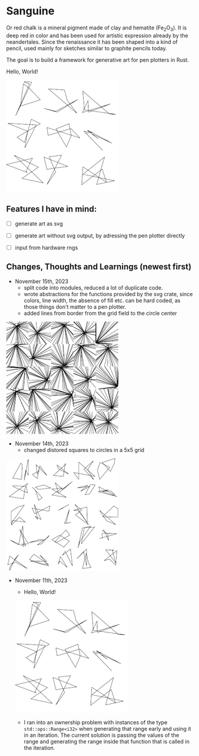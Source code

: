 # Sanguine

Or red chalk is a mineral pigment made of clay and hematite (Fe<sub>2</sub>O<sub>3</sub>). It is deep red in color and has been used for artistic expression already by the neandertales. 
Since the renaissance it has been shaped into a kind of pencil, used mainly for sketches similar to graphite pencils today.

The goal is to build a framework for generative art for pen plotters in Rust.

Hello, World!

![Hello, World! a 3 by 3 grid of 9 groups of 2 distorted squares, black lines on white ground](https://github.com/Mirabellensaft/sanguine/blob/main/images/hello_world.png?raw=true)

## Features I have in mind:

- [ ] generate art as svg
- [ ] generate art without svg output, by adressing the pen plotter directly
- [ ] input from hardware rngs


## Changes, Thoughts and Learnings (newest first)
- November 15th, 2023
    - split code into modules, reduced a lot of duplicate code.
    - wrote abstractions for the functions provided by the svg crate, since colors, line width, the absence of fill etc. can be hard coded, as those things don't matter to a pen plotter.
    - added lines from border from the grid field to the circle center
      
![groups of 2 cirles in a 5 by 5 grid, bleck lines on white ground](https://github.com/Mirabellensaft/sanguine/blob/main/images/image_00003.png?raw=true)

- November 14th, 2023
    - changed distored squares to circles in a 5x5 grid
      
![groups of 2 cirles in a 5 by 5 grid, bleck lines on white ground](https://github.com/Mirabellensaft/sanguine/blob/main/images/image_00000.png?raw=true)

- November 11th, 2023
    - Hello, World!
      
    ![Hello, World! a 3 by 3 grid of 9 groups of 2 distorted squares, black lines on white ground](https://github.com/Mirabellensaft/sanguine/blob/main/images/hello_world.png?raw=true)
  
    - I ran into an ownership problem with instances of the type `std::ops::Range<i32>` when generating that range early and using it in an iteration. The current solution is passing the values of the range and generating the range inside that function that is called in the iteration.
